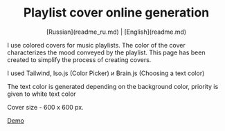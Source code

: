 <h1 align="center">
  Playlist cover online generation
</h1>

<p align="center">
  [Russian](readme_ru.md) | [English](readme.md)
</p>

I use colored covers for music playlists. The color of the cover characterizes the mood conveyed by the playlist. This page has been created to simplify the process of creating covers.

I used Tailwind, Iso.js (Color Picker) и Brain.js (Choosing a text color)

The text color is generated depending on the background color, priority is given to white text color

Cover size - 600 x 600 px.

[Demo](https://smolyakov.dev/playlists-generator/)
